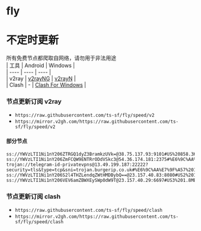 # fly
# 不定时更新
所有免费节点都爬取自网络，请勿用于非法用途  
|  工具  | Android  | Windows  |  
|  ----  | ----   | ----  |  
| v2ray  | [v2rayNG](https://github.com/2dust/v2rayNG/releases) | [v2rayN](https://github.com/2dust/v2rayN/releases) |  
| Clash  | - | [Clash For Windows](https://github.com/2dust/clashN/releases) | 
  
### 节点更新订阅  v2ray
- `https://raw.githubusercontent.com/ts-sf/fly/speed/v2`  
- `https://mirror.v2gh.com/https://raw.githubusercontent.com/ts-sf/fly/speed/v2`  

#### 部分节点  
``` 
ss://YWVzLTI1Ni1nY206ZTRGQ1dyZ3BramkzUVk=@38.75.137.93:9101#US%20858.3KB%2Fs
ss://YWVzLTI1Ni1nY206ZmFCQW9ENTRrODdVSkc3@54.36.174.181:2375#%E6%9C%AA%E7%9F%A55%201.8MB%2Fs
trojan://telegram-id-privatevpns@13.49.199.187:22222?security=tls&type=tcp&sni=trojan.burgerip.co.uk#%E6%9C%AA%E7%9F%A57%2012.7MB%2Fs
ss://YWVzLTI1Ni1nY206S2l4THZLendqZWtHMDBybQ==@23.157.40.83:8080#US2%201.8MB%2Fs
ss://YWVzLTI1Ni1nY206VEV6amZBWXEySWp0dW9T@23.157.40.29:6697#US3%201.8MB%2Fs
```
### 节点更新订阅  clash
- `https://raw.githubusercontent.com/ts-sf/fly/speed/clash`  
- `https://mirror.v2gh.com/https://raw.githubusercontent.com/ts-sf/fly/speed/clash`  


